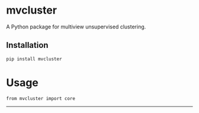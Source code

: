 # mvcluster

A Python package for multiview unsupervised clustering.

## Installation

```bash
pip install mvcluster
```
# Usage

```bash
from mvcluster import core
```

---

   